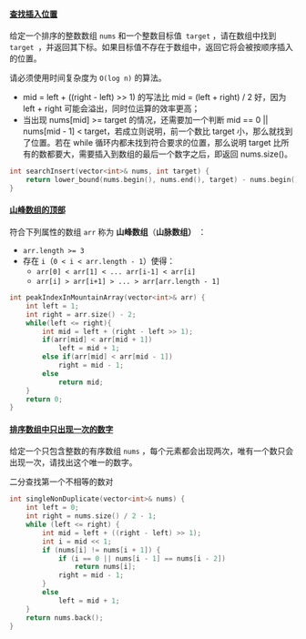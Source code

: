 #### [查找插入位置](https://leetcode-cn.com/problems/N6YdxV/)

给定一个排序的整数数组 `nums` 和一个整数目标值` target` ，请在数组中找到 `target `，并返回其下标。如果目标值不存在于数组中，返回它将会被按顺序插入的位置。

请必须使用时间复杂度为 `O(log n)` 的算法。

- mid = left + ((right - left) >> 1) 的写法比 mid = (left + right) / 2 好，因为 left + right 可能会溢出，同时位运算的效率更高；
- 当出现 nums[mid] >= target 的情况，还需要加一个判断 mid == 0 || nums[mid - 1] < target，若成立则说明，前一个数比 target 小，那么就找到了位置。若在 while 循环内都未找到符合要求的位置，那么说明 target 比所有的数都要大，需要插入到数组的最后一个数字之后，即返回 nums.size()。

```c++
int searchInsert(vector<int>& nums, int target) {
    return lower_bound(nums.begin(), nums.end(), target) - nums.begin();
}
```

#### [山峰数组的顶部](https://leetcode-cn.com/problems/B1IidL/)

符合下列属性的数组 `arr` 称为 **山峰数组**（**山脉数组）** ：

- `arr.length >= 3`
- 存在 `i`（`0 < i < arr.length - 1`）使得：
  - `arr[0] < arr[1] < ... arr[i-1] < arr[i]`
  - `arr[i] > arr[i+1] > ... > arr[arr.length - 1]`

```c++
int peakIndexInMountainArray(vector<int>& arr) {
    int left = 1;
    int right = arr.size() - 2;
    while(left <= right){
        int mid = left + (right - left >> 1);
        if(arr[mid] < arr[mid + 1])
            left = mid + 1;
        else if(arr[mid] < arr[mid - 1])
            right = mid - 1;
        else
            return mid;
    }
    return 0;
}
```



#### [排序数组中只出现一次的数字](https://leetcode-cn.com/problems/skFtm2/)

给定一个只包含整数的有序数组 `nums` ，每个元素都会出现两次，唯有一个数只会出现一次，请找出这个唯一的数字。



二分查找第一个不相等的数对

```c++
int singleNonDuplicate(vector<int>& nums) {
	int left = 0;
	int right = nums.size() / 2 - 1;
	while (left <= right) {
		int mid = left + ((right - left) >> 1);
		int i = mid << 1;
		if (nums[i] != nums[i + 1]) {
			if (i == 0 || nums[i - 1] == nums[i - 2])
				return nums[i];
			right = mid - 1;
		}
		else
			left = mid + 1;
	}
	return nums.back();
}
```

